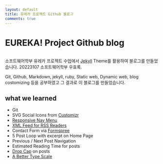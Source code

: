 ```yaml
---
layout: default
title: 유레카 프로젝트 Github 블로그
comments: true
---
```


<div class="post">
	<h1 class="pageTitle">EUREKA! Project Github blog</h1>
	<img src="{{ '/assets/img/codes.jpg' }}" alt="">
	<p class="intro">소프트웨어학부 유레카 프로젝트 수업에서 <a href="http://jekyllrb.com">Jekyll</a> Theme를 활용하여 블로그를 만들었습니다. 20223107 소프트웨어학부 우효록.</p>
	<p>Git, Github, Markdown, jekyll, ruby, Static web, Dynamic web, blog costomizing 등을 공부하였고 그 결과로 이 블로그를 만들었습니다.</p>
	<h2>what we learned</h2>
	<ul>
		<li>Git</li>
  		<li>SVG Social Icons from <a href="http://customizr.net/icons/">Customizr</a></li>
  		<li><a href="http://responsive-nav.com/">Responsive Nav Menu</a></li>
  		<li><a href="https://github.com/snaptortoise/jekyll-rss-feeds">XML Feed for RSS Readers</a></li>
  		<li>Contact Form via <a href="http://formspree.io/">Formspree</a></li>
      <li>5 Post Loop with excerpt on Home Page</li>
  		<li>Previous / Next Post Navigation</li>
      <li>Estimated Reading Time for posts</li>
  		<li><a href="https://github.com/adobe-webplatform/dropcap.js">Drop Cap</a> on posts</li>
  		<li><a href="http://typecast.com/blog/a-more-modern-scale-for-web-typography">A Better Type Scale</a></li>
  	</ul>
</div>
